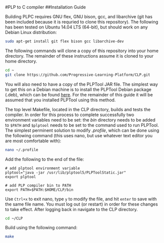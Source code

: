 #PLP to C compiler
##Installation Guide

Building PLPC requires GNU flex, GNU bison, gcc, and libarchive (git has been included because it is requried to clone this repository). The following has been tested on Ubuntu 14.04 LTS (64-bit), but should work on any Debian Linux distribution:

```bash
sudo apt-get install git flex bison gcc libarchive-dev
```

The following commands will clone a copy of this repository into your home directory. The remainder of these instructions assume it is cloned to your home directory.

```bash
cd ~
git clone https://github.com/Progressive-Learning-Platform/CLP.git
```

You will also need to have a copy of the PLPTool JAR file. The simplest way to get this on a Debian machine is to install the PLPTool Debian package (.deb), which can be found [here](https://github.com/Progressive-Learning-Platform/progressive-learning-platform/releases). For the remainder of this guide it will be assumed that you installed PLPTool using this method.

The top level Makefile, located in the CLP directory, builds and tests the compiler. In order for this process to complete successfully two environment variables need to be set: the *bin* directory needs to be added to `$PATH` and `$plptool` needs to be set to the command used to run PLPTool. The simplest perminent solution to modify *.profile*, which can be done using the following command (this uses nano, but use whatever text editor you are most comfortable with):

```bash
nano ~/.profile
```

Add the following to the end of the file:

```
# add plptool environment variable
plptool="java -jar /usr/lib/plptool5/PLPToolStatic.jar"
export plptool

# add PLP compiler bin to PATH
export PATH=$PATH:$HOME/CLP/bin
```

Use `Ctrl+x` to exit nano, type `y` to modify the file, and hit `enter` to save with the same file name. You must log out (or restart) in order for these changes to take effect. After logging back in navigate to the CLP directory.

```bash
cd ~/CLP
```

Build using the following command:

```bash
make
```
